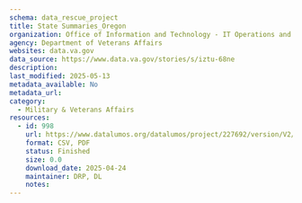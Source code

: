 ```yaml
---
schema: data_rescue_project 
title: State Summaries_Oregon
organization: Office of Information and Technology - IT Operations and Services (ITOPS)
agency: Department of Veterans Affairs
websites: data.va.gov
data_source: https://www.data.va.gov/stories/s/iztu-68ne
description: 
last_modified: 2025-05-13
metadata_available: No
metadata_url: 
category:
  - Military & Veterans Affairs 
resources:
  - id: 998
    url: https://www.datalumos.org/datalumos/project/227692/version/V2/view
    format: CSV, PDF
    status: Finished
    size: 0.0
    download_date: 2025-04-24
    maintainer: DRP, DL
    notes: 
---
```

